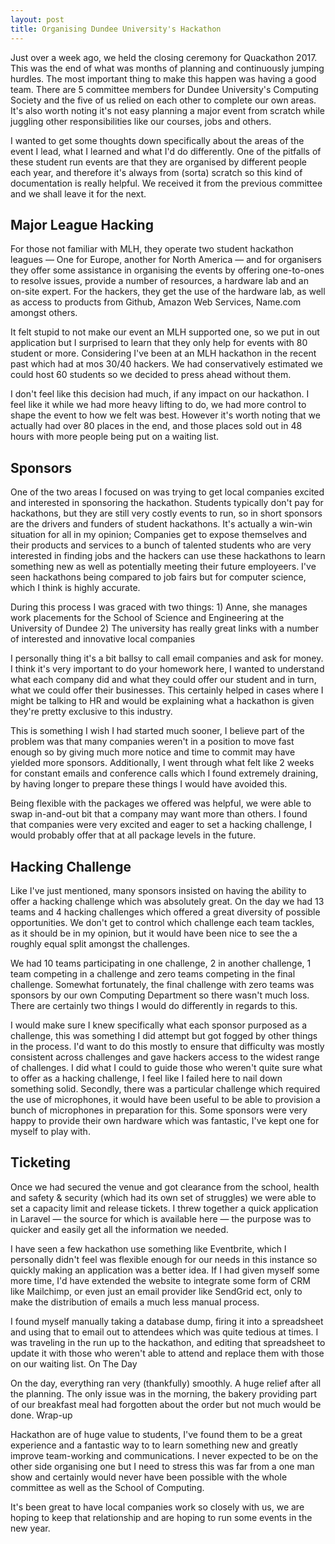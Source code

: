 ```yaml
---
layout: post
title: Organising Dundee University's Hackathon
---
```


Just over a week ago, we held the closing ceremony for Quackathon 2017. This was the end of what was months of planning and continuously jumping hurdles. The most important thing to make this happen was having a good team. There are 5 committee members for Dundee University's Computing Society and the five of us relied on each other to complete our own areas. It's also worth noting it's not easy planning a major event from scratch while juggling other responsibilities like our courses, jobs and others.

I wanted to get some thoughts down specifically about the areas of the event I lead, what I learned and what I'd do differently. One of the pitfalls of these student run events are that they are organised by different people each year, and therefore it's always from (sorta) scratch so this kind of documentation is really helpful. We received it from the previous committee and we shall leave it for the next.

## Major League Hacking

For those not familiar with MLH, they operate two student hackathon leagues — One for Europe, another for North America — and for organisers they offer some assistance in organising the events by offering one-to-ones to resolve issues, provide a number of resources, a hardware lab and an on-site expert. For the hackers, they get the use of the hardware lab, as well as access to products from Github, Amazon Web Services, Name.com amongst others.

It felt stupid to not make our event an MLH supported one, so we put in out application but I surprised to learn that they only help for events with 80 student or more. Considering I've been at an MLH hackathon in the recent past which had at mos 30/40 hackers. We had conservatively estimated we could host 60 students so we decided to press ahead without them.

I don't feel like this decision had much, if any impact on our hackathon. I feel like it while we had more heavy lifting to do, we had more control to shape the event to how we felt was best. However it's worth noting that we actually had over 80 places in the end, and those places sold out in 48 hours with more people being put on a waiting list.

## Sponsors

One of the two areas I focused on was trying to get local companies excited and interested in sponsoring the hackathon. Students typically don't pay for hackathons, but they are still very costly events to run, so in short sponsors are the drivers and funders of student hackathons. It's actually a win-win situation for all in my opinion; Companies get to expose themselves and their products and services to a bunch of talented students who are very interested in finding jobs and the hackers can use these hackathons to learn something new as well as potentially meeting their future employeers. I've seen hackathons being compared to job fairs but for computer science, which I think is highly accurate.

During this process I was graced with two things: 1) Anne, she manages work placements for the School of Science and Engineering at the University of Dundee 2) The university has really great links with a number of interested and innovative local companies

I personally thing it's a bit ballsy to call email companies and ask for money. I think it's very important to do your homework here, I wanted to understand what each company did and what they could offer our student and in turn, what we could offer their businesses. This certainly helped in cases where I might be talking to HR and would be explaining what a hackathon is given they're pretty exclusive to this industry.

This is something I wish I had started much sooner, I believe part of the problem was that many companies weren't in a position to move fast enough so by giving much more notice and time to commit may have yielded more sponsors. Additionally, I went through what felt like 2 weeks for constant emails and conference calls which I found extremely draining, by having longer to prepare these things I would have avoided this.

Being flexible with the packages we offered was helpful, we were able to swap in-and-out bit that a company may want more than others. I found that companies were very excited and eager to set a hacking challenge, I would probably offer that at all package levels in the future.

## Hacking Challenge

Like I've just mentioned, many sponsors insisted on having the ability to offer a hacking challenge which was absolutely great. On the day we had 13 teams and 4 hacking challenges which offered a great diversity of possible opportunities. We don't get to control which challenge each team tackles, as it should be in my opinion, but it would have been nice to see the a roughly equal split amongst the challenges.

We had 10 teams participating in one challenge, 2 in another challenge, 1 team competing in a challenge and zero teams competing in the final challenge. Somewhat fortunately, the final challenge with zero teams was sponsors by our own Computing Department so there wasn't much loss. There are certainly two things I would do differently in regards to this.

I would make sure I knew specifically what each sponsor purposed as a challenge, this was something I did attempt but got fogged by other things in the process. I'd want to do this mostly to ensure that difficulty was mostly consistent across challenges and gave hackers access to the widest range of challenges. I did what I could to guide those who weren't quite sure what to offer as a hacking challenge, I feel like I failed here to nail down something solid. Secondly, there was a particular challenge which required the use of microphones, it would have been useful to be able to provision a bunch of microphones in preparation for this. Some sponsors were very happy to provide their own hardware which was fantastic, I've kept one for myself to play with.

## Ticketing

Once we had secured the venue and got clearance from the school, health and safety & security (which had its own set of struggles) we were able to set a capacity limit and release tickets. I threw together a quick application in Laravel — the source for which is available here — the purpose was to quicker and easily get all the information we needed.

I have seen a few hackathon use something like Eventbrite, which I personally didn't feel was flexible enough for our needs in this instance so quickly making an application was a better idea. If I had given myself some more time, I'd have extended the website to integrate some form of CRM like Mailchimp, or even just an email provider like SendGrid ect, only to make the distribution of emails a much less manual process.

I found myself manually taking a database dump, firing it into a spreadsheet and using that to email out to attendees which was quite tedious at times. I was traveling in the run up to the hackathon, and editing that spreadsheet to update it with those who weren't able to attend and replace them with those on our waiting list.
On The Day

On the day, everything ran very (thankfully) smoothly. A huge relief after all the planning. The only issue was in the morning, the bakery providing part of our breakfast meal had forgotten about the order but not much would be done.
Wrap-up

Hackathon are of huge value to students, I've found them to be a great experience and a fantastic way to to learn something new and greatly improve team-working and communications. I never expected to be on the other side organising one but I need to stress this was far from a one man show and certainly would never have been possible with the whole committee as well as the School of Computing.

It's been great to have local companies work so closely with us, we are hoping to keep that relationship and are hoping to run some events in the new year.
